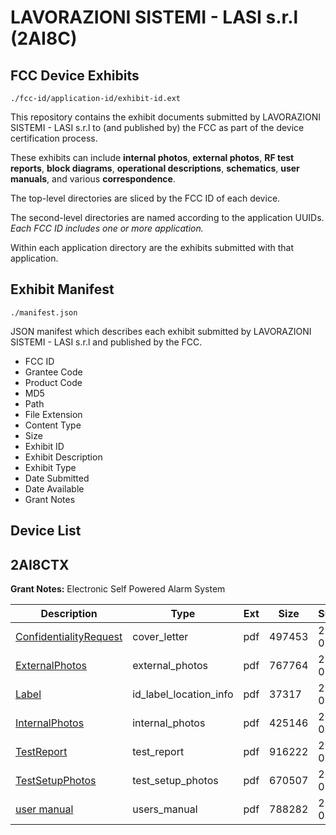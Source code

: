 # LAVORAZIONI SISTEMI - LASI s.r.l (2AI8C)
## FCC Device Exhibits

```
./fcc-id/application-id/exhibit-id.ext
```

This repository contains the exhibit documents submitted by LAVORAZIONI SISTEMI - LASI s.r.l to (and published by) the FCC as part of the device certification process.

These exhibits can include **internal photos**, **external photos**, **RF test reports**, **block diagrams**, **operational descriptions**, **schematics**, **user manuals**, and various **correspondence**.

The top-level directories are sliced by the FCC ID of each device.

The second-level directories are named according to the application UUIDs. *Each FCC ID includes one or more application.*

Within each application directory are the exhibits submitted with that application. 

## Exhibit Manifest

```
./manifest.json
```

JSON manifest which describes each exhibit submitted by LAVORAZIONI SISTEMI - LASI s.r.l and published by the FCC.

- FCC ID
- Grantee Code
- Product Code
- MD5
- Path
- File Extension
- Content Type
- Size
- Exhibit ID
- Exhibit Description
- Exhibit Type
- Date Submitted
- Date Available
- Grant Notes

## Device List
## 2AI8CTX
**Grant Notes:** Electronic Self Powered Alarm System

| Description | Type | Ext | Size | Submitted | Available |
| ----------- | ---- | --- | ---- | --------- | --------- |
| [ConfidentialityRequest](2AI8CTX/b57a32d50d0a52b97896230ea4eb3753/3125683.pdf) | cover_letter | pdf | 497453 | 2016-09-07 | 2016-09-07 |
| [ExternalPhotos](2AI8CTX/b57a32d50d0a52b97896230ea4eb3753/3125678.pdf) | external_photos | pdf | 767764 | 2016-09-07 | 2016-09-07 |
| [Label](2AI8CTX/b57a32d50d0a52b97896230ea4eb3753/3125674.pdf) | id_label_location_info | pdf | 37317 | 2016-09-07 | 2016-09-07 |
| [InternalPhotos](2AI8CTX/b57a32d50d0a52b97896230ea4eb3753/3125676.pdf) | internal_photos | pdf | 425146 | 2016-09-07 | 2016-09-07 |
| [TestReport](2AI8CTX/b57a32d50d0a52b97896230ea4eb3753/3125675.pdf) | test_report | pdf | 916222 | 2016-09-07 | 2016-09-07 |
| [TestSetupPhotos](2AI8CTX/b57a32d50d0a52b97896230ea4eb3753/3125677.pdf) | test_setup_photos | pdf | 670507 | 2016-09-07 | 2016-09-07 |
| [user manual](2AI8CTX/b57a32d50d0a52b97896230ea4eb3753/3125682.pdf) | users_manual | pdf | 788282 | 2016-09-07 | 2016-09-07 |
